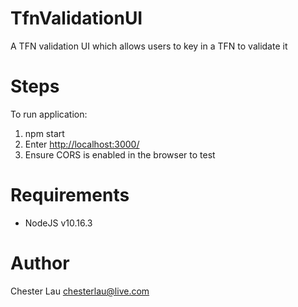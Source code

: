 # TfnValidationUI
A TFN validation UI which allows users to key in a TFN to validate it

# Steps
To run application:
1. npm start
2. Enter [http://localhost:3000/](http://localhost:3000/)
3. Ensure CORS is enabled in the browser to test

# Requirements
- NodeJS v10.16.3

# Author
Chester Lau
chesterlau@live.com